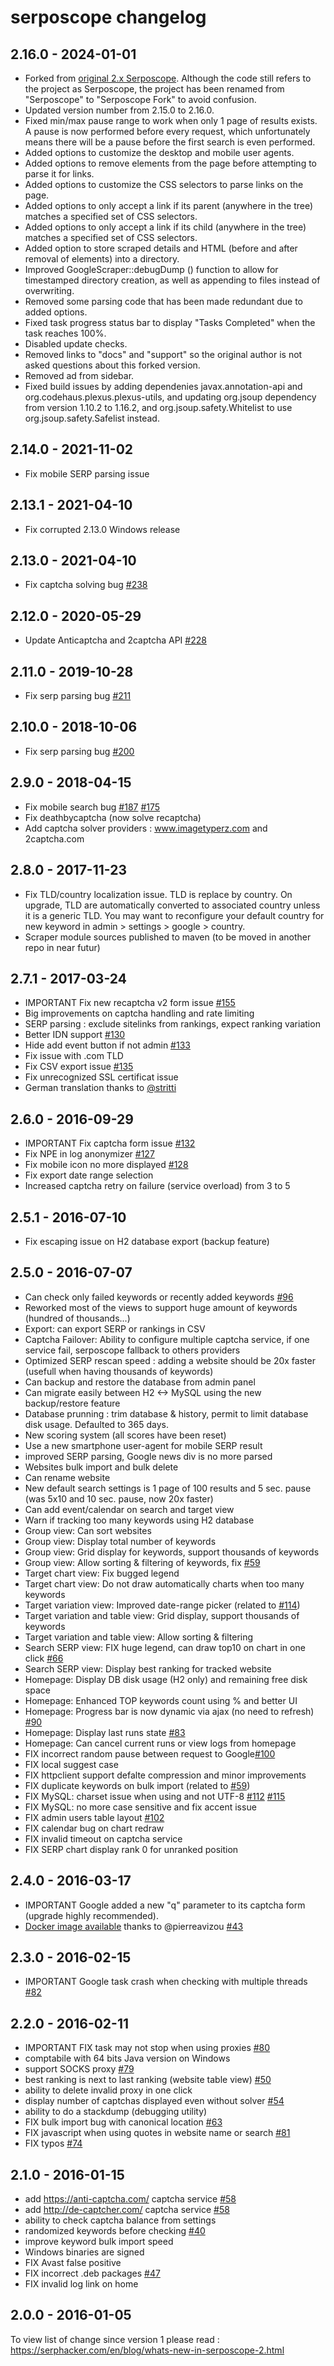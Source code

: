 # serposcope changelog

## 2.16.0 - 2024-01-01
* Forked from [original 2.x Serposcope](https://github.com/serphacker/serposcope). Although the code still refers to the project as Serposcope, the project has been renamed from "Serposcope" to "Serposcope Fork" to avoid confusion.
* Updated version number from 2.15.0 to 2.16.0.
* Fixed min/max pause range to work when only 1 page of results exists. A pause is now performed before every request, which unfortunately means there will be a pause before the first search is even performed.
* Added options to customize the desktop and mobile user agents.
* Added options to remove elements from the page before attempting to parse it for links.
* Added options to customize the CSS selectors to parse links on the page.
* Added options to only accept a link if its parent (anywhere in the tree) matches a specified set of CSS selectors.
* Added options to only accept a link if its child (anywhere in the tree) matches a specified set of CSS selectors.
* Added option to store scraped details and HTML (before and after removal of elements) into a directory.
* Improved GoogleScraper::debugDump () function to allow for timestamped directory creation, as well as appending to files instead of overwriting.
* Removed some parsing code that has been made redundant due to added options.
* Fixed task progress status bar to display "Tasks Completed" when the task reaches 100%.
* Disabled update checks.
* Removed links to "docs" and "support" so the original author is not asked questions about this forked version.
* Removed ad from sidebar.
* Fixed build issues by adding dependenies javax.annotation-api and org.codehaus.plexus.plexus-utils, and updating org.jsoup dependency from version 1.10.2 to 1.16.2, and org.jsoup.safety.Whitelist to use org.jsoup.safety.Safelist instead.

## 2.14.0 - 2021-11-02

* Fix mobile SERP parsing issue

## 2.13.1 - 2021-04-10

* Fix corrupted 2.13.0 Windows release

## 2.13.0 - 2021-04-10

* Fix captcha solving bug [#238](https://github.com/serphacker/serposcope/issues/238)

## 2.12.0 - 2020-05-29

* Update Anticaptcha and 2captcha API [#228](https://github.com/serphacker/serposcope/issues/228)

## 2.11.0 - 2019-10-28

* Fix serp parsing bug [#211](https://github.com/serphacker/serposcope/issues/211)

## 2.10.0 - 2018-10-06

* Fix serp parsing bug [#200](https://github.com/serphacker/serposcope/issues/200)

## 2.9.0 - 2018-04-15

* Fix mobile search bug [#187](https://github.com/serphacker/serposcope/issues/187) [#175](https://github.com/serphacker/serposcope/issues/175)
* Fix deathbycaptcha (now solve recaptcha)
* Add captcha solver providers : www.imagetyperz.com and 2captcha.com

## 2.8.0 - 2017-11-23

* Fix TLD/country localization issue. TLD is replace by country. On upgrade, TLD are automatically converted to associated country unless it is a generic TLD. You may want to reconfigure your default country for new keyword in admin > settings > google > country.
* Scraper module sources published to maven (to be moved in another repo in near futur)

## 2.7.1 - 2017-03-24

* IMPORTANT Fix new recaptcha v2 form issue [#155](https://github.com/serphacker/serposcope/issues/155)
* Big improvements on captcha handling and rate limiting
* SERP parsing : exclude sitelinks from rankings, expect ranking variation
* Better IDN support [#130](https://github.com/serphacker/serposcope/issues/130)
* Hide add event button if not admin [#133](https://github.com/serphacker/serposcope/issues/133)
* Fix issue with .com TLD
* Fix CSV export issue [#135](https://github.com/serphacker/serposcope/issues/135)
* Fix unrecognized SSL certificat issue
* German translation thanks to [@stritti](https://github.com/stritti)

## 2.6.0 - 2016-09-29

* IMPORTANT Fix captcha form issue [#132](https://github.com/serphacker/serposcope/issues/132)
* Fix NPE in log anonymizer [#127](https://github.com/serphacker/serposcope/issues/127)
* Fix mobile icon no more displayed [#128](https://github.com/serphacker/serposcope/issues/128)
* Fix export date range selection
* Increased captcha retry on failure (service overload) from 3 to 5

## 2.5.1 - 2016-07-10

* Fix escaping issue on H2 database export (backup feature)

## 2.5.0 - 2016-07-07

* Can check only failed keywords or recently added keywords [#96](https://github.com/serphacker/serposcope/issues/96)
* Reworked most of the views to support huge amount of keywords (hundred of thousands...)
* Export: can export SERP or rankings in CSV
* Captcha Failover: Ability to configure multiple captcha service, if one service fail, serposcope fallback to others providers
* Optimized SERP rescan speed : adding a website should be 20x faster (usefull when having thousands of keywords)
* Can backup and restore the database from admin panel
* Can migrate easily between H2 <-> MySQL using the new backup/restore feature
* Database prunning : trim database & history, permit to limit database disk usage. Defaulted to 365 days.
* New scoring system (all scores have been reset)
* Use a new smartphone user-agent for mobile SERP result
* improved SERP parsing, Google news div is no more parsed
* Websites bulk import and bulk delete
* Can rename website
* New default search settings is 1 page of 100 results and 5 sec. pause (was 5x10 and 10 sec. pause, now 20x faster)
* Can add event/calendar on search and target view
* Warn if tracking too many keywords using H2 database
* Group view: Can sort websites
* Group view: Display total number of keywords
* Group view: Grid display for keywords, support thousands of keywords
* Group view: Allow sorting & filtering of keywords, fix [#59](https://github.com/serphacker/serposcope/issues/59)
* Target chart view: Fix bugged legend
* Target chart view: Do not draw automatically charts when too many keywords
* Target variation view: Improved date-range picker (related to [#114](https://github.com/serphacker/serposcope/issues/114))
* Target variation and table view: Grid display, support thousands of keywords
* Target variation and table view: Allow sorting & filtering
* Search SERP view: FIX huge legend, can draw top10 on chart in one click [#66](https://github.com/serphacker/serposcope/issues/66)
* Search SERP view: Display best ranking for tracked website
* Homepage: Display DB disk usage (H2 only) and remaining free disk space
* Homepage: Enhanced TOP keywords count using % and better UI
* Homepage: Progress bar is now dynamic via ajax (no need to refresh) [#90](https://github.com/serphacker/serposcope/issues/90)
* Homepage: Display last runs state [#83](https://github.com/serphacker/serposcope/issues/83)
* Homepage: Can cancel current runs or view logs from homepage
* FIX incorrect random pause between request to Google[#100](https://github.com/serphacker/serposcope/issues/100)
* FIX local suggest case
* FIX httpclient support defalte compression and minor improvements
* FIX duplicate keywords on bulk import (related to [#59](https://github.com/serphacker/serposcope/issues/59))
* FIX MySQL: charset issue when using and not UTF-8 [#112](https://github.com/serphacker/serposcope/issues/112) [#115](https://github.com/serphacker/serposcope/issues/115)
* FIX MySQL: no more case sensitive and fix accent issue
* FIX admin users table layout [#102](https://github.com/serphacker/serposcope/issues/102)
* FIX calendar bug on chart redraw
* FIX invalid timeout on captcha service
* FIX SERP chart display rank 0 for unranked position

## 2.4.0 - 2016-03-17

* IMPORTANT Google added a new "q" parameter to its captcha form (upgrade highly recommended).
* [Docker image available](https://github.com/serphacker/serposcope/tree/master/docker) thanks to @pierreavizou [#43](https://github.com/serphacker/serposcope/issues/43)

## 2.3.0 - 2016-02-15

* IMPORTANT Google task crash when checking with multiple threads [#82](https://github.com/serphacker/serposcope/issues/82)

## 2.2.0 - 2016-02-11

* IMPORTANT FIX task may not stop when using proxies [#80](https://github.com/serphacker/serposcope/issues/80)
* comptabile with 64 bits Java version on Windows
* support SOCKS proxy [#79](https://github.com/serphacker/serposcope/issues/79)
* best ranking is next to last ranking (website table view) [#50](https://github.com/serphacker/serposcope/issues/50)
* ability to delete invalid proxy in one click
* display number of captchas displayed even without solver [#54](https://github.com/serphacker/serposcope/issues/54)
* ability to do a stackdump (debugging utility)
* FIX bulk import bug with canonical location [#63](https://github.com/serphacker/serposcope/issues/63)
* FIX javascript when using quotes in website name or search [#81](https://github.com/serphacker/serposcope/issues/81)
* FIX typos [#74](https://github.com/serphacker/serposcope/issues/74)

## 2.1.0 - 2016-01-15

* add https://anti-captcha.com/ captcha service [#58](https://github.com/serphacker/serposcope/issues/58)
* add http://de-captcher.com/ captcha service [#58](https://github.com/serphacker/serposcope/issues/58)
* ability to check captcha balance from settings
* randomized keywords before checking  [#40](https://github.com/serphacker/serposcope/issues/40)
* improve keyword bulk import speed
* Windows binaries are signed
* FIX Avast false positive
* FIX incorrect .deb packages [#47](https://github.com/serphacker/serposcope/issues/47)
* FIX invalid log link on home

## 2.0.0 - 2016-01-05

To view list of change since version 1 please read : https://serphacker.com/en/blog/whats-new-in-serposcope-2.html
